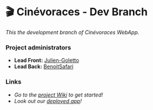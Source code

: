 # :clapper: Cinévoraces - Dev Branch
*This the development branch of Cinévoraces WebApp.*

### Project administrators
- **Lead Front:** [Julien-Goletto](https://github.com/Julien-Goletto)
- **Lead Back:** [BenoitSafari](https://github.com/BenoitSafari)
### Links
- *Go to the [project Wiki](https://github.com/Cinevoraces/cinevoraces/wiki/%5BSETUP-PROJECT%5D) to get started!*
- *Look out our [deployed app](https://cinevoraces.fr/)!*
